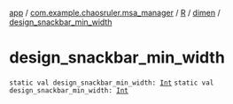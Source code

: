 [app](../../../index.md) / [com.example.chaosruler.msa_manager](../../index.md) / [R](../index.md) / [dimen](index.md) / [design_snackbar_min_width](.)

# design_snackbar_min_width

`static val design_snackbar_min_width: `[`Int`](https://kotlinlang.org/api/latest/jvm/stdlib/kotlin/-int/index.html)
`static val design_snackbar_min_width: `[`Int`](https://kotlinlang.org/api/latest/jvm/stdlib/kotlin/-int/index.html)